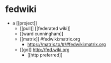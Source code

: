 # fedwiki

- a [[project]]
  - [[pull]] [[federated wiki]]
  - [[ward cunningham]]
  - [[matrix]] #fedwiki:matrix.org
    - https://matrix.to/#/#fedwiki:matrix.org
  - [[go]] http://fed.wiki.org
    - [[http preferred]]

